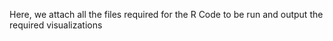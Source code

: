 Here, we attach all the files required for the R Code to be run and output the required visualizations
